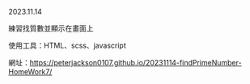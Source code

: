 2023.11.14

練習找質數並顯示在畫面上

使用工具：HTML、scss、javascript

網址：https://peterjackson0107.github.io/20231114-findPrimeNumber-HomeWork7/
